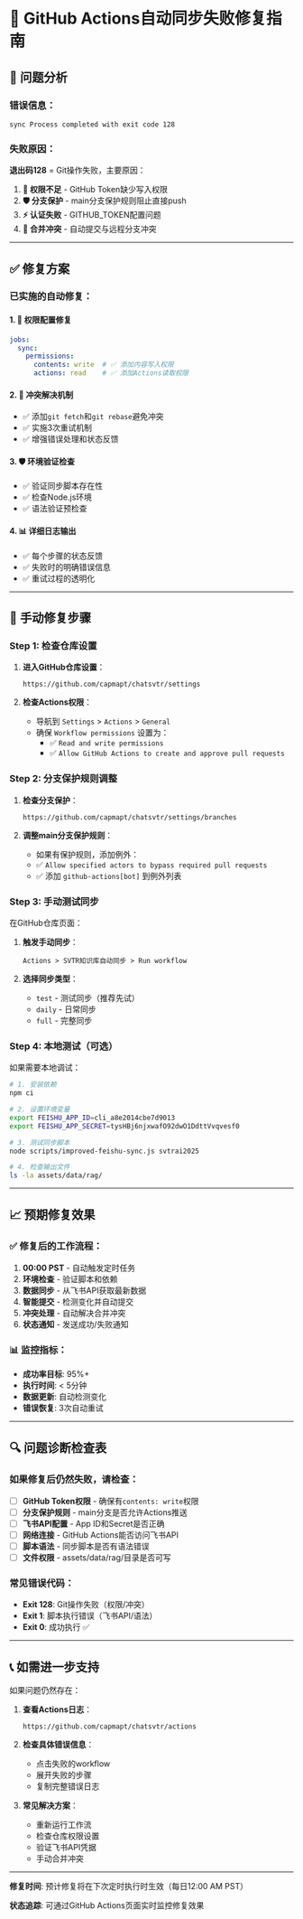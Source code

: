# 🔧 GitHub Actions自动同步失败修复指南

## 🚨 **问题分析**

### 错误信息：
```
sync Process completed with exit code 128
```

### 失败原因：
**退出码128** = Git操作失败，主要原因：

1. **🔑 权限不足** - GitHub Token缺少写入权限
2. **🛡️ 分支保护** - main分支保护规则阻止直接push
3. **⚡ 认证失败** - GITHUB_TOKEN配置问题
4. **🔄 合并冲突** - 自动提交与远程分支冲突

---

## ✅ **修复方案**

### **已实施的自动修复：**

#### 1. 📝 **权限配置修复**
```yaml
jobs:
  sync:
    permissions:
      contents: write  # ✅ 添加内容写入权限
      actions: read    # ✅ 添加Actions读取权限
```

#### 2. 🔄 **冲突解决机制**
- ✅ 添加`git fetch`和`git rebase`避免冲突
- ✅ 实施3次重试机制
- ✅ 增强错误处理和状态反馈

#### 3. 🛡️ **环境验证检查**
- ✅ 验证同步脚本存在性
- ✅ 检查Node.js环境
- ✅ 语法验证预检查

#### 4. 📊 **详细日志输出**
- ✅ 每个步骤的状态反馈
- ✅ 失败时的明确错误信息
- ✅ 重试过程的透明化

---

## 🎯 **手动修复步骤**

### **Step 1: 检查仓库设置**

1. **进入GitHub仓库设置**：
   ```
   https://github.com/capmapt/chatsvtr/settings
   ```

2. **检查Actions权限**：
   - 导航到 `Settings` > `Actions` > `General`
   - 确保 `Workflow permissions` 设置为：
     - ✅ `Read and write permissions`
     - ✅ `Allow GitHub Actions to create and approve pull requests`

### **Step 2: 分支保护规则调整**

1. **检查分支保护**：
   ```
   https://github.com/capmapt/chatsvtr/settings/branches
   ```

2. **调整main分支保护规则**：
   - 如果有保护规则，添加例外：
   - ✅ `Allow specified actors to bypass required pull requests`
   - ✅ 添加 `github-actions[bot]` 到例外列表

### **Step 3: 手动测试同步**

在GitHub仓库页面：

1. **触发手动同步**：
   ```
   Actions > SVTR知识库自动同步 > Run workflow
   ```

2. **选择同步类型**：
   - `test` - 测试同步（推荐先试）
   - `daily` - 日常同步
   - `full` - 完整同步

### **Step 4: 本地测试（可选）**

如果需要本地调试：

```bash
# 1. 安装依赖
npm ci

# 2. 设置环境变量
export FEISHU_APP_ID=cli_a8e2014cbe7d9013
export FEISHU_APP_SECRET=tysHBj6njxwafO92dwO1DdttVvqvesf0

# 3. 测试同步脚本
node scripts/improved-feishu-sync.js svtrai2025

# 4. 检查输出文件
ls -la assets/data/rag/
```

---

## 📈 **预期修复效果**

### ✅ **修复后的工作流程：**

1. **00:00 PST** - 自动触发定时任务
2. **环境检查** - 验证脚本和依赖
3. **数据同步** - 从飞书API获取最新数据
4. **智能提交** - 检测变化并自动提交
5. **冲突处理** - 自动解决合并冲突
6. **状态通知** - 发送成功/失败通知

### 📊 **监控指标：**

- **成功率目标**: 95%+
- **执行时间**: < 5分钟
- **数据更新**: 自动检测变化
- **错误恢复**: 3次自动重试

---

## 🔍 **问题诊断检查表**

### 如果修复后仍然失败，请检查：

- [ ] **GitHub Token权限** - 确保有`contents: write`权限
- [ ] **分支保护规则** - main分支是否允许Actions推送
- [ ] **飞书API配置** - App ID和Secret是否正确
- [ ] **网络连接** - GitHub Actions能否访问飞书API
- [ ] **脚本语法** - 同步脚本是否有语法错误
- [ ] **文件权限** - assets/data/rag/目录是否可写

### 常见错误代码：

- **Exit 128**: Git操作失败（权限/冲突）
- **Exit 1**: 脚本执行错误（飞书API/语法）
- **Exit 0**: 成功执行 ✅

---

## 📞 **如需进一步支持**

如果问题仍然存在：

1. **查看Actions日志**：
   ```
   https://github.com/capmapt/chatsvtr/actions
   ```

2. **检查具体错误信息**：
   - 点击失败的workflow
   - 展开失败的步骤
   - 复制完整错误日志

3. **常见解决方案**：
   - 重新运行工作流
   - 检查仓库权限设置
   - 验证飞书API凭据
   - 手动合并冲突

---

**修复时间**: 预计修复将在下次定时执行时生效（每日12:00 AM PST）

**状态追踪**: 可通过GitHub Actions页面实时监控修复效果